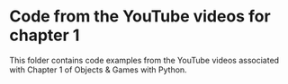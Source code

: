 # Code from the YouTube videos for chapter 1
This folder contains code examples from the YouTube videos associated with Chapter 1 of Objects & Games with Python.
